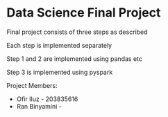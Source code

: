Data Science Final Project
==========================

Final project consists of three steps as described

Each step is implemented separately

Step 1 and 2 are implemented using pandas etc

Step 3 is implemented using pyspark

Project Members:
- Ofir Iluz - 203835616
- Ran Binyamini -